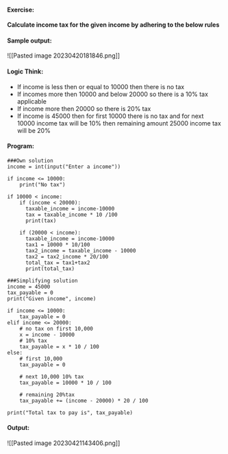 #### Exercise:
**Calculate income tax for the given income by adhering to the below rules**


#### Sample output:

![[Pasted image 20230420181846.png]]



#### Logic Think:
* If income is less then or equal to 10000 then there is no tax
* If incomes more then 10000 and below 20000 so there is a 10% tax applicable
* If income more then 20000 so there is 20% tax
* If income is 45000 then for first 10000 there is no tax and for next 10000 income tax will be 10% then remaining amount 25000 income tax will be 20%

#### Program:

```
###Own solution
income = int(input("Enter a income"))

if income <= 10000:
    print("No tax")

if 10000 < income:
    if (income < 20000):
      taxable_income = income-10000
      tax = taxable_income * 10 /100
      print(tax)
    
    if (20000 < income):
      taxable_income = income-10000
      tax1 = 10000 * 10/100
      tax2_income = taxable_income - 10000
      tax2 = tax2_income * 20/100
      total_tax = tax1+tax2
      print(total_tax)
```

```
###Simplifying solution
income = 45000
tax_payable = 0
print("Given income", income)

if income <= 10000:
    tax_payable = 0
elif income <= 20000:
    # no tax on first 10,000
    x = income - 10000
    # 10% tax
    tax_payable = x * 10 / 100
else:
    # first 10,000
    tax_payable = 0

    # next 10,000 10% tax
    tax_payable = 10000 * 10 / 100

    # remaining 20%tax
    tax_payable += (income - 20000) * 20 / 100

print("Total tax to pay is", tax_payable)
```

#### Output:

![[Pasted image 20230421143406.png]]